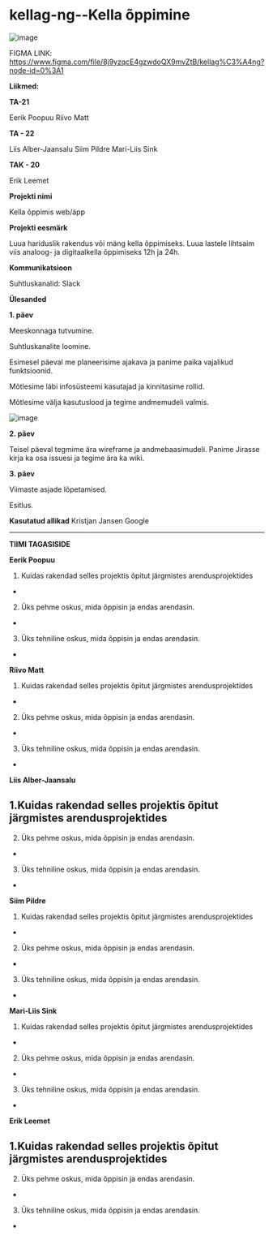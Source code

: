 # kellag-ng--Kella õppimine
![image](https://github.com/Eerikpoopuu/kellagang/blob/main/Kella%20%C3%B5ppe%20idee%20tahvel.jpg?raw=true)
 
FIGMA LINK: https://www.figma.com/file/8j9yzqcE4gzwdoQX9mvZtB/kellag%C3%A4ng?node-id=0%3A1


**Liikmed:**

**TA-21**

Eerik Poopuu
Riivo Matt

**TA - 22**

Liis Alber-Jaansalu
Siim Pildre
Mari-Liis Sink

**TAK - 20**

Erik Leemet

**Projekti nimi** 

Kella õppimis web/äpp 

**Projekti eesmärk**

Luua hariduslik rakendus või mäng kella õppimiseks. Luua lastele lihtsaim viis analoog- ja digitaalkella õppimiseks 12h ja 24h. 

**Kommunikatsioon**

Suhtluskanalid: Slack

**Ülesanded**

**1. päev**

Meeskonnaga tutvumine.

Suhtluskanalite loomine.

Esimesel päeval me planeerisime ajakava ja panime paika vajalikud funktsioonid. 

Mõtlesime läbi infosüsteemi kasutajad ja kinnitasime rollid. 

Mõtlesime välja kasutuslood ja tegime andmemudeli valmis.

![image](https://github.com/Eerikpoopuu/kellagang/blob/main/Kella%20funktsioonide%20loomine.jpg)

**2. päev**

Teisel päeval tegmime ära wireframe ja andmebaasimudeli. Panime Jirasse kirja ka osa issuesi ja tegime ära ka wiki.

**3. päev**



Viimaste asjade lõpetamised.

Esitlus.

**Kasutatud allikad**
Kristjan Jansen 
Google

-----------
**TIIMI TAGASISIDE**


**Eerik Poopuu**

1. Kuidas rakendad selles projektis õpitut järgmistes arendusprojektides
- 

2. Üks pehme oskus, mida õppisin ja endas arendasin.
- 

3. Üks tehniline oskus, mida õppisin ja endas arendasin.
- 

**Riivo Matt**

1. Kuidas rakendad selles projektis õpitut järgmistes arendusprojektides
- 

2. Üks pehme oskus, mida õppisin ja endas arendasin.
- 

3. Üks tehniline oskus, mida õppisin ja endas arendasin.
- 

**Liis Alber-Jaansalu**

1.Kuidas rakendad selles projektis õpitut järgmistes arendusprojektides
- 

2. Üks pehme oskus, mida õppisin ja endas arendasin.
- 

3. Üks tehniline oskus, mida õppisin ja endas arendasin.
- 

**Siim Pildre**

1. Kuidas rakendad selles projektis õpitut järgmistes arendusprojektides
- 

2. Üks pehme oskus, mida õppisin ja endas arendasin.
- 

3. Üks tehniline oskus, mida õppisin ja endas arendasin.
- 

**Mari-Liis Sink**

1. Kuidas rakendad selles projektis õpitut järgmistes arendusprojektides
- 

2. Üks pehme oskus, mida õppisin ja endas arendasin.
- 

3. Üks tehniline oskus, mida õppisin ja endas arendasin.
- 
 
**Erik Leemet**

1.Kuidas rakendad selles projektis õpitut järgmistes arendusprojektides
- 

2. Üks pehme oskus, mida õppisin ja endas arendasin.
- 

3. Üks tehniline oskus, mida õppisin ja endas arendasin.
- 



